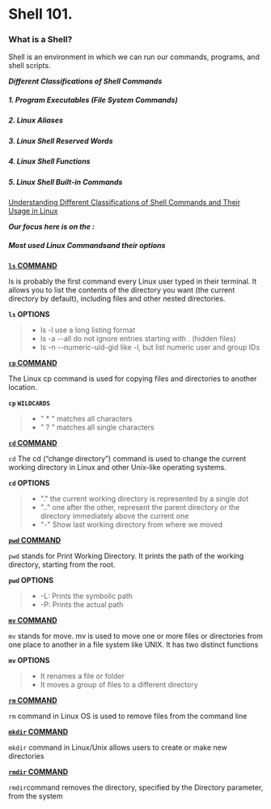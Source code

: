 # Shell 101.
### What is a Shell?

Shell is an environment in which we can run our commands, programs, and shell scripts.

***Different Classifications of Shell Commands***

##### 1.	Program Executables (File System Commands)
##### 2.	Linux Aliases
##### 3.	Linux Shell Reserved Words
##### 4.	Linux Shell Functions
##### 5.	Linux Shell Built-in Commands

[Understanding Different Classifications of Shell Commands and Their Usage in Linux](https://www.tecmint.com/understanding-different-linux-shell-commands-usage/)

***Our focus here is on the :***

##### Most used Linux Commandsand their options

[**`ls` COMMAND**](https://www.freecodecamp.org/news/the-linux-ls-command-how-to-list-files-in-a-directory-with-options/)

ls is probably the first command every Linux user typed in their terminal. It allows you to list the contents of the directory you want (the current directory by default), including files and other nested directories.

**`ls` OPTIONS**

>- ls -l use a long listing format
>- ls -a --all do not ignore entries starting with . (hidden files)
>- ls -n --numeric-uid-gid like -l, but list numeric user and group IDs

[**`cp` COMMAND**](https://careerkarma.com/blog/linux-cp-command/#:~:text=The%20Linux%20cp%20command%20is,the%20one%20you%20are%20copying.)

The Linux cp command is used for copying files and directories to another location.

**`cp` `WILDCARDS`**

>-	" * " matches all characters
>-	" ? " matches all single characters

[**`cd` COMMAND**](https://www.javatpoint.com/linux-cd)

`cd` The cd (“change directory”) command is used to change the current working directory in Linux and other Unix-like operating systems.

**`cd` OPTIONS**

>-	"." the current working directory is represented by a single dot
>-	".." one after the other, represent the parent directory or the directory immediately above the current one
>-	"-" Show last working directory from where we moved

[**`pwd` COMMAND**](https://phoenixnap.com/kb/pwd-linux#:~:text=The%20pwd%20Linux%20command%20prints,directory%20in%20a%20Bash%20script.)

`pwd` stands for Print Working Directory. It prints the path of the working directory, starting from the root.

**`pwd` OPTIONS**

>-	-L: Prints the symbolic path
>-	-P: Prints the actual path

[**`mv` COMMAND**](https://shapeshed.com/unix-mv/)

`mv` stands for move. mv is used to move one or more files or directories from one place to another in a file system like UNIX. It has two distinct functions

**`mv` OPTIONS**

>- It renames a file or folder
>-	It moves a group of files to a different directory

[**`rm` COMMAND**](https://linuxhint.com/linux-rm-command-example/#:~:text=The%20rm%20command%20in%20Linux,the%20files%20and%20directories%20permanently.)

`rm` command in Linux OS is used to remove files from the command line

[**`mkdir` COMMAND**](https://phoenixnap.com/kb/create-directory-linux-mkdir-command#:~:text=What%20is%20the%20mkdir%20Command,at%20once%2C%20and%20much%20more.)

`mkdir` command in Linux/Unix allows users to create or make new directories

[**`rmdir` COMMAND**](https://www.geeksforgeeks.org/rmdir-command-in-linux-with-examples/)

`rmdir`command removes the directory, specified by the Directory parameter, from the system
